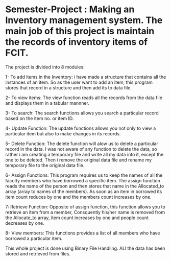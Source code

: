 # Semester-Project : Making an Inventory management system. The main job of this project is maintain the records of inventory items of FCIT.
The project is divided into 8 modules:

1- To add items in the Inventory: i have made a structure that contains all the instances of an item. So as the user want to add an item, this program stores that record in a structure and then add its to data file.

2- To view items: The view function reads all the records from the data file and displays them in a tabular mannner.

3- To search: The search functions allows you search a particular record based on the item no. or item ID.

4- Update Function: The update functions allows you not only to view a particular item but also to make changes in its records.

5- Delete Function: The delete function will alow us to delete a particular record in the data. I was not aware of any function to delete the data, so rather i am creating a temporary file and write all my data into  it, except the one to be deleted. Then i remove the original data file and rename my temporary file to the original data file.

6- Assign Functions: This program requires us to keep the names of all the faculty members who have borrowed a specific item. The assign function reads the name of the person and then stores that name in the Allocated_to array (array to names of the members). As soon as an item in borrowed its item count reduces by one and the members count increases by one.

7: Retrieve Function: Opposite of assign function, this function allows you to retrieve an item from a member, Consquently his/her name is removed from the Allocate_to array, item count increases by one and people count decreases by one.

8- View members: This functions provides a list of all members who have borrowed a particular item.

This whole project is done using Binary File Handling. ALl the data has been stored and retrieved from files.
